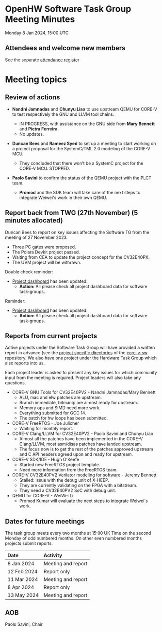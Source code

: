 # OpenHW Software Task Group Meeting Minutes

Monday 8 Jan 2024, 15:00 UTC

## Attendees and welcome new members

See the separate [attendance register](https://github.com/openhwgroup/programs/blob/master/TWG-and-TG-Attendance-Tracking/TGSoftware_Attendance_2023.md)

# Meeting topics

## Review of actions

- **Nandni Jamnadas** and **Chunyu Liao** to use upstream QEMU for CORE-V to test respectively the GNU and LLVM tool chains.
  - IN PROGRESS, with assistance on the GNU side from **Mary Bennett** and  **Pietra Ferreira**.
  - No updates.

- **Duncan Bees** and **Rameez Syed** to set up a meeting to start working on a project proposal for the SystemC/TML 2.0 modeling of the CORE-V MCU.
  - They concluded that there won't be a SystemC project for the CORE-V MCU. STOPPED.

- **Paolo Savini** to confirm the status of the QEMU project with the PLCT team.
  - **Promod** and the SDK team will take care of the next steps to integrate Weiwei's work in their own QEMU.

## Report back from TWG (27th November) (5 minutes allocated)

Duncan Bees to report on key issues affecting the Software TG from the meeting of 27 November 2023.

- Three PC gates were proposed.
- The Polara Devkit project passed.
- Waiting from CEA to update the project concept for the CV32E40PX.
- The UVM project will be withrawn.

Double check reminder:
- [Project dashboard](https://github.com/openhwgroup/programs/blob/master/dashboard/Dashboard_SpreadSheetFriendly.md) has been updated:
  - **Action:** All please check all project dashboard data for software task-groups.

Reminder:
- [Project dashboard](https://github.com/openhwgroup/programs/blob/master/dashboard/Dashboard_SpreadSheetFriendly.md) has been updated:
  - **Action:** All please check all project dashboard data for software task-groups.

## Reports from current projects

Active projects under the Software Task Group will have provided a written report in advance (see the [project specific directories](https://github.com/openhwgroup/core-v-sw/blob/master/projects) of the [core-v-sw](https://github.com/openhwgroup/core-v-sw) repository. We also have one project under the Hardware Task Group which also reports into us.

Each project leader is asked to present any key issues for which community input from the meeting is required.  Project leaders will also take any questions.

- CORE-V GNU Tools for CV32E40PV2 - Nandni Jamnadas/Mary Bennett
  - ALU, mac and elw patches are upstream.
  - Branch immediate, bitmanip are almost ready for upstream.
  - Memory ops and SIMD need more work.
  - Everything submitted for GCC 14.
  - The patch for hw loops has been submitted.
- CORE-V FreeRTOS - Joe Julicher
  - Waiting for monthly report.
- CORE-V Clang/LLVM for CV32E40PV2 - Paolo Savini and Chunyu Liao
  - Almost all the patches have been implemented in the CORE-V Clang/LLVM, most asm/disas patches have landed upstream.
  - The focus now is to get the rest of the patches approved upstream and C API headers agreed upon and ready for upstream.
- CORE-V SDK/IDE - Hugh O'Keefe
  - Started new FreeRTOS project template.
  - Need more information from the FreeRTOS team.
- CORE-V CV32E40PV2 Verilator modeling for software - Jeremy Bennett
  - Stalled: issue with the debug unit of X-HEEP.
  - They are currently validating on the FPGA with a bitstream.
  - They need a CV32E40PV2 SoC with debug unit.
- QEMU for CORE-V - WeiWei Li
  - Promod Kumar will evaluate the next steps to integrate Weiwei's work.

## Dates for future meetings

The task group meets every two months at 15:00 UK Time on the second Monday of odd numbered months.  On other even numbered months projects submit reports.

| Date        | Activity                              |
| :---------- | :------------------------------------ |
|  8 Jan 2024 | Meeting and report                    |
| 12 Feb 2024 | Report only                           |
| 11 Mar 2024 | Meeting and report                    |
|  8 Apr 2024 | Report only                           |
| 13 May 2024 | Meeting and report                    |

## AOB


Paolo Savini, Chair
